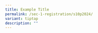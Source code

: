 ```yaml
---
title: Example Title
permalink: /sec-1-registration/s10p2024/
variant: tiptap
description: ""
---
```

